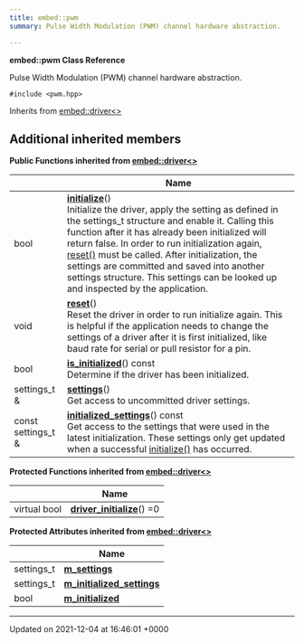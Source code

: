 ```yaml
---
title: embed::pwm
summary: Pulse Width Modulation (PWM) channel hardware abstraction.  

---
```


**embed::pwm Class Reference**

Pulse Width Modulation (PWM) channel hardware abstraction. 


`#include <pwm.hpp>`

Inherits from [embed::driver<>](classes/classembed_1_1driver/)

## Additional inherited members

**Public Functions inherited from [embed::driver<>](classes/classembed_1_1driver/)**

|                | Name           |
| -------------- | -------------- |
| bool | **[initialize](classes/classembed_1_1driver/#function-initialize)**()<br>Initialize the driver, apply the setting as defined in the settings_t structure and enable it. Calling this function after it has already been initialized will return false. In order to run initialization again, [reset()]() must be called. After initialization, the settings are committed and saved into another settings structure. This settings can be looked up and inspected by the application.  |
| void | **[reset](classes/classembed_1_1driver/#function-reset)**()<br>Reset the driver in order to run initialize again. This is helpful if the application needs to change the settings of a driver after it is first initialized, like baud rate for serial or pull resistor for a pin.  |
| bool | **[is_initialized](classes/classembed_1_1driver/#function-is-initialized)**() const<br>Determine if the driver has been initialized.  |
| settings_t & | **[settings](classes/classembed_1_1driver/#function-settings)**()<br>Get access to uncommitted driver settings.  |
| const settings_t & | **[initialized_settings](classes/classembed_1_1driver/#function-initialized-settings)**() const<br>Get access to the settings that were used in the latest initialization. These settings only get updated when a successful [initialize()](classes/classembed_1_1driver/#function-initialize) has occurred.  |

**Protected Functions inherited from [embed::driver<>](classes/classembed_1_1driver/)**

|                | Name           |
| -------------- | -------------- |
| virtual bool | **[driver_initialize](classes/classembed_1_1driver/#function-driver-initialize)**() =0 |

**Protected Attributes inherited from [embed::driver<>](classes/classembed_1_1driver/)**

|                | Name           |
| -------------- | -------------- |
| settings_t | **[m_settings](classes/classembed_1_1driver/#variable-m-settings)**  |
| settings_t | **[m_initialized_settings](classes/classembed_1_1driver/#variable-m-initialized-settings)**  |
| bool | **[m_initialized](classes/classembed_1_1driver/#variable-m-initialized)**  |


-------------------------------

Updated on 2021-12-04 at 16:46:01 +0000
